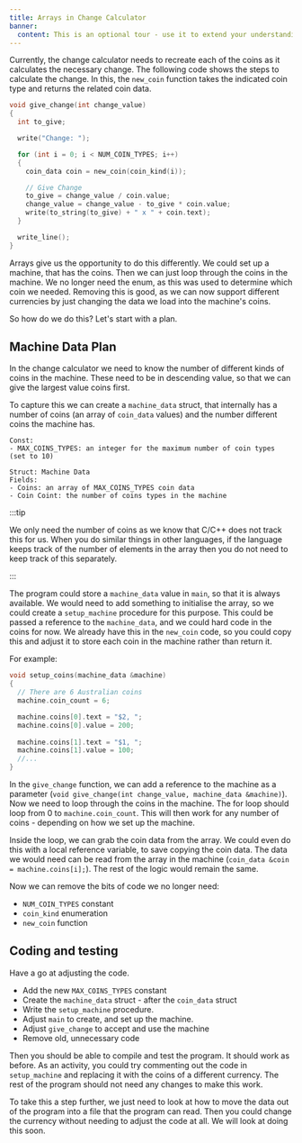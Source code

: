 ```yaml
---
title: Arrays in Change Calculator
banner: 
  content: This is an optional tour - use it to extend your understanding.
---
```


Currently, the change calculator needs to recreate each of the coins as it calculates the necessary change. The following code shows the steps to calculate the change. In this, the `new_coin` function takes the indicated coin type and returns the related coin data.

```cpp
void give_change(int change_value)
{
  int to_give;

  write("Change: ");

  for (int i = 0; i < NUM_COIN_TYPES; i++)
  {
    coin_data coin = new_coin(coin_kind(i));

    // Give Change
    to_give = change_value / coin.value;
    change_value = change_value - to_give * coin.value;
    write(to_string(to_give) + " x " + coin.text);
  }

  write_line();
}
```

Arrays give us the opportunity to do this differently. We could set up a machine, that has the coins. Then we can just loop through the coins in the machine. We no longer need the enum, as this was used to determine which coin we needed. Removing this is good, as we can now support different currencies by just changing the data we load into the machine's coins.

So how do we do this? Let's start with a plan.

## Machine Data Plan

In the change calculator we need to know the number of different kinds of coins in the machine. These need to be in descending value, so that we can give the largest value coins first.

To capture this we can create a `machine_data` struct, that internally has a number of coins (an array of `coin_data` values) and the number different coins the machine has.

```
Const:
- MAX_COINS_TYPES: an integer for the maximum number of coin types (set to 10)

Struct: Machine Data
Fields:
- Coins: an array of MAX_COINS_TYPES coin data
- Coin Coint: the number of coins types in the machine
```

:::tip

We only need the number of coins as we know that C/C++ does not track this for us. When you do similar things in other languages, if the language keeps track of the number of elements in the array then you do not need to keep track of this separately.

:::

The program could store a `machine_data` value in `main`, so that it is always available. We would need to add something to initialise the array, so we could create a `setup_machine` procedure for this purpose. This could be passed a reference to the `machine_data`, and we could hard code in the coins for now. We already have this in the `new_coin` code, so you could copy this and adjust it to store each coin in the machine rather than return it.

For example:

```cpp
void setup_coins(machine_data &machine)
{
  // There are 6 Australian coins
  machine.coin_count = 6;

  machine.coins[0].text = "$2, ";
  machine.coins[0].value = 200;
  
  machine.coins[1].text = "$1, ";
  machine.coins[1].value = 100;
  //...
}
```

In the `give_change` function, we can add a reference to the machine as a parameter (`void give_change(int change_value, machine_data &machine)`). Now we need to loop through the coins in the machine. The for loop should loop from 0 to `machine.coin_count`. This will then work for any number of coins - depending on how we set up the machine.

Inside the loop, we can grab the coin data from the array. We could even do this with a local reference variable, to save copying the coin data. The data we would need can be read from the array in the machine (`coin_data &coin = machine.coins[i];`). The rest of the logic would remain the same.

Now we can remove the bits of code we no longer need:

- `NUM_COIN_TYPES` constant
- `coin_kind` enumeration
- `new_coin` function

## Coding and testing

Have a go at adjusting the code.

- Add the new `MAX_COINS_TYPES` constant
- Create the `machine_data` struct - after the `coin_data` struct
- Write the `setup_machine` procedure.
- Adjust `main` to create, and set up the machine.
- Adjust `give_change` to accept and use the machine
- Remove old, unnecessary code

Then you should be able to compile and test the program. It should work as before. As an activity, you could try commenting out the code in `setup_machine` and replacing it with the coins of a different currency. The rest of the program should not need any changes to make this work.

To take this a step further, we just need to look at how to move the data out of the program into a file that the program can read. Then you could change the currency without needing to adjust the code at all. We will look at doing this soon.
